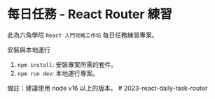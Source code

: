# 每日任務 - React Router 練習
此為六角學院 `React 入門攻略工作坊` 每日任務練習專案。

安裝與本地運行
1. `npm install`: 安裝專案所需的套件。
2. `npm run dev`: 本地運行專案。

備註：建議使用 node v16 以上的版本。
#   2 0 2 3 - r e a c t - d a i l y - t a s k - r o u t e r  
 